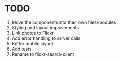 # TODO

1. Move the components into their own files/modules
2. Styling and layout improvements
3. Link photos to Flickr
6. Add error handling to server calls
4. Better mobile layout
5. Add tests
7. Rename to flickr-search-client
